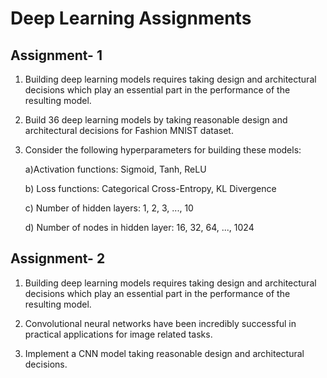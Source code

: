 # Deep Learning Assignments

## Assignment- 1 ##
1. Building deep learning models requires taking design and architectural decisions which play an essential part in the performance of the resulting model.

2. Build 36 deep learning models by taking reasonable design and architectural decisions for Fashion MNIST dataset. 

3. Consider the following hyperparameters for building these models:

	a)Activation functions: Sigmoid, Tanh, ReLU
 
 	b) Loss functions: Categorical Cross-Entropy, KL Divergence
 
	c) Number of hidden layers: 1, 2, 3, ..., 10
 
 	d) Number of nodes in hidden layer: 16, 32, 64, ..., 1024
	
	
	
	
	
	
	
	
	
	
	
	
## Assignment- 2 ##
1. Building deep learning models requires taking design and architectural decisions which play an essential part in the performance of the resulting model.

2. Convolutional neural networks have been incredibly successful in practical applications for image related tasks.

3. Implement a CNN model taking reasonable design and architectural decisions.
